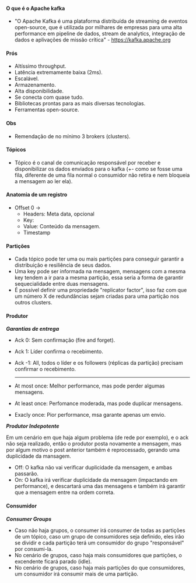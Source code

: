 #### O que é o Apache kafka

- "O Apache Kafka é uma plataforma distribuída de streaming de eventos open-source, que é utilizada por milhares de empresas para uma alta performance em pipeline de dados, stream de analytics, integração de dados e aplivações de missão crítica" - https://kafka.apache.org


#### Prós

- Altíssimo throughput.
- Latência extremamente baixa (2ms).
- Escalável.
- Armazenamento.
- Alta disponibilidade.
- Se conecta com quase tudo.
- Bibliotecas prontas para as mais diversas tecnologias.
- Ferramentas open-source.


#### Obs

- Remendação de no mínimo 3 brokers (clusters).

#### Tópicos

- Tópico é o canal de comunicação responsável por receber e disponibilizar os dados enviados para o kafka (+- como se fosse uma fila, diferente de uma fila normal o consumidor não retira e nem bloqueia a mensagem ao ler ela).

#### Anatomia de um registro

- Offset 0 -> 
    - Headers: Meta data, opcional
    - Key:
    - Value: Conteúdo da mensagem.
    - Timestamp

#### Partições

- Cada tópico pode ter uma ou mais partições para conseguir garantir a distribuição e resiliência de seus dados.
- Uma key pode ser informada na mensagem, mensagens com a mesma key tendem a ir para a mesma partição, essa seria a forma de garantir sequecialidade entre duas mensagens.
- É possível definir uma propriedade "replicator factor", isso faz com que um número X de redundâncias sejam criadas para uma partição nos outros clusters.

#### Produtor

***Garantias de entrega***

- Ack 0: Sem confirmação (fire and forget).
- Ack 1: Líder confirma o recebimento.
- Ack -1: All, todos o líder e os followers (réplicas da partição) precisam confirmar o recebimento.
  
  ----

- At most once: Melhor performance, mas pode perder algumas mensagens.
- At least once: Perfomance moderada, mas pode duplicar mensagens.
- Exacly once: Pior performance, msa garante apenas um envio.

***Produtor Indepotente***

Em um cenário em que haja algum problema (de rede por exemplo), e o ack não seja realizado, então o produtor posta novamente a mensagem, mas por algum motivo o post anterior também é reprocessado, gerando uma duplicidade da mansagem.

- Off: O kafka não vai verificar duplicidade da mensagem, e ambas passarão.
- On: O kafka irá verificar duplicidade da mensagem (impactando em performance), e descartará uma das mensagens e também irá garantir que a mensagem entre na ordem correta.

#### Consumidor

***Consumer Groups***

- Caso não haja grupos, o consumer irá consumer de todas as partições de um tópico, caso um grupo de consumidores seja definido, eles irão se dividir e cada partição terá um consumidor do grupo "responsável" por consumi-la.
- No cenário de grupos, caso haja mais consumidores que partições, o excendente ficará parado (idle).
- No cenário de grupos, caso haja mais partições do que consumidores, um consumidor irá consumir mais de uma partição.